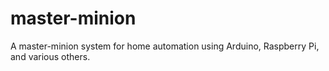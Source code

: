 master-minion
=============

A master-minion system for home automation using Arduino, Raspberry Pi, and various others.
